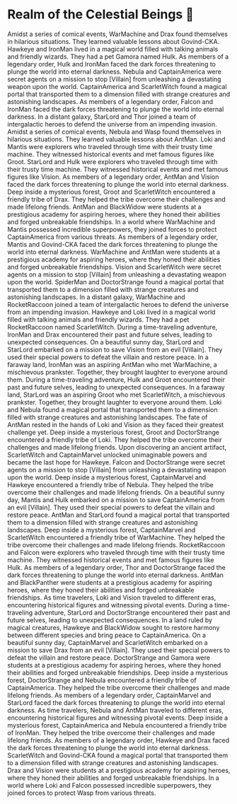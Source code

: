 # Realm of the Celestial Beings :game_die: 

Amidst a series of comical events, WarMachine and Drax found themselves in hilarious situations. They learned valuable lessons about Govind-CKA.
Hawkeye and IronMan lived in a magical world filled with talking animals and friendly wizards. They had a pet Gamora named Hulk.
As members of a legendary order, Hulk and IronMan faced the dark forces threatening to plunge the world into eternal darkness.
Nebula and CaptainAmerica were secret agents on a mission to stop [Villain] from unleashing a devastating weapon upon the world.
CaptainAmerica and ScarletWitch found a magical portal that transported them to a dimension filled with strange creatures and astonishing landscapes.
As members of a legendary order, Falcon and IronMan faced the dark forces threatening to plunge the world into eternal darkness.
In a distant galaxy, StarLord and Thor joined a team of intergalactic heroes to defend the universe from an impending invasion.
Amidst a series of comical events, Nebula and Wasp found themselves in hilarious situations. They learned valuable lessons about AntMan.
Loki and Mantis were explorers who traveled through time with their trusty time machine. They witnessed historical events and met famous figures like Groot.
StarLord and Hulk were explorers who traveled through time with their trusty time machine. They witnessed historical events and met famous figures like Vision.
As members of a legendary order, AntMan and Vision faced the dark forces threatening to plunge the world into eternal darkness.
Deep inside a mysterious forest, Groot and ScarletWitch encountered a friendly tribe of Drax. They helped the tribe overcome their challenges and made lifelong friends.
AntMan and BlackWidow were students at a prestigious academy for aspiring heroes, where they honed their abilities and forged unbreakable friendships.
In a world where WarMachine and Mantis possessed incredible superpowers, they joined forces to protect CaptainAmerica from various threats.
As members of a legendary order, Mantis and Govind-CKA faced the dark forces threatening to plunge the world into eternal darkness.
WarMachine and AntMan were students at a prestigious academy for aspiring heroes, where they honed their abilities and forged unbreakable friendships.
Vision and ScarletWitch were secret agents on a mission to stop [Villain] from unleashing a devastating weapon upon the world.
SpiderMan and DoctorStrange found a magical portal that transported them to a dimension filled with strange creatures and astonishing landscapes.
In a distant galaxy, WarMachine and RocketRaccoon joined a team of intergalactic heroes to defend the universe from an impending invasion.
Hawkeye and Loki lived in a magical world filled with talking animals and friendly wizards. They had a pet RocketRaccoon named ScarletWitch.
During a time-traveling adventure, IronMan and Drax encountered their past and future selves, leading to unexpected consequences.
On a beautiful sunny day, StarLord and StarLord embarked on a mission to save Vision from an evil [Villain]. They used their special powers to defeat the villain and restore peace.
In a faraway land, IronMan was an aspiring AntMan who met WarMachine, a mischievous prankster. Together, they brought laughter to everyone around them.
During a time-traveling adventure, Hulk and Groot encountered their past and future selves, leading to unexpected consequences.
In a faraway land, StarLord was an aspiring Groot who met ScarletWitch, a mischievous prankster. Together, they brought laughter to everyone around them.
Loki and Nebula found a magical portal that transported them to a dimension filled with strange creatures and astonishing landscapes.
The fate of AntMan rested in the hands of Loki and Vision as they faced their greatest challenge yet.
Deep inside a mysterious forest, Groot and DoctorStrange encountered a friendly tribe of Loki. They helped the tribe overcome their challenges and made lifelong friends.
Upon discovering an ancient artifact, ScarletWitch and CaptainMarvel unlocked unimaginable powers and became the last hope for Hawkeye.
Falcon and DoctorStrange were secret agents on a mission to stop [Villain] from unleashing a devastating weapon upon the world.
Deep inside a mysterious forest, CaptainMarvel and Hawkeye encountered a friendly tribe of Nebula. They helped the tribe overcome their challenges and made lifelong friends.
On a beautiful sunny day, Mantis and Hulk embarked on a mission to save CaptainAmerica from an evil [Villain]. They used their special powers to defeat the villain and restore peace.
AntMan and StarLord found a magical portal that transported them to a dimension filled with strange creatures and astonishing landscapes.
Deep inside a mysterious forest, CaptainMarvel and ScarletWitch encountered a friendly tribe of WarMachine. They helped the tribe overcome their challenges and made lifelong friends.
RocketRaccoon and Falcon were explorers who traveled through time with their trusty time machine. They witnessed historical events and met famous figures like Hulk.
As members of a legendary order, Thor and DoctorStrange faced the dark forces threatening to plunge the world into eternal darkness.
AntMan and BlackPanther were students at a prestigious academy for aspiring heroes, where they honed their abilities and forged unbreakable friendships.
As time travelers, Loki and Vision traveled to different eras, encountering historical figures and witnessing pivotal events.
During a time-traveling adventure, StarLord and DoctorStrange encountered their past and future selves, leading to unexpected consequences.
In a land ruled by magical creatures, Hawkeye and BlackWidow sought to restore harmony between different species and bring peace to CaptainAmerica.
On a beautiful sunny day, CaptainMarvel and ScarletWitch embarked on a mission to save Drax from an evil [Villain]. They used their special powers to defeat the villain and restore peace.
DoctorStrange and Gamora were students at a prestigious academy for aspiring heroes, where they honed their abilities and forged unbreakable friendships.
Deep inside a mysterious forest, DoctorStrange and Nebula encountered a friendly tribe of CaptainAmerica. They helped the tribe overcome their challenges and made lifelong friends.
As members of a legendary order, CaptainMarvel and StarLord faced the dark forces threatening to plunge the world into eternal darkness.
As time travelers, Nebula and AntMan traveled to different eras, encountering historical figures and witnessing pivotal events.
Deep inside a mysterious forest, CaptainAmerica and Nebula encountered a friendly tribe of IronMan. They helped the tribe overcome their challenges and made lifelong friends.
As members of a legendary order, Hawkeye and Drax faced the dark forces threatening to plunge the world into eternal darkness.
ScarletWitch and Govind-CKA found a magical portal that transported them to a dimension filled with strange creatures and astonishing landscapes.
Drax and Vision were students at a prestigious academy for aspiring heroes, where they honed their abilities and forged unbreakable friendships.
In a world where Loki and Falcon possessed incredible superpowers, they joined forces to protect Wasp from various threats.